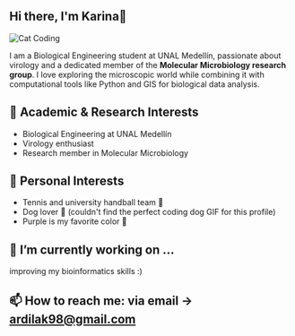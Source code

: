 ## Hi there, I'm Karina👋

![Cat Coding](https://media.giphy.com/media/JIX9t2j0ZTN9S/giphy.gif)

I am a Biological Engineering student at UNAL Medellín, passionate about virology and a dedicated member of the **Molecular Microbiology research group**. I love exploring the microscopic world while combining it with computational tools like Python and GIS for biological data analysis.  

## 🧬 Academic & Research Interests
- Biological Engineering at UNAL Medellín  
- Virology enthusiast  
- Research member in Molecular Microbiology

## 🎾 Personal Interests
- Tennis and university handball team 🏐  
- Dog lover 🐶  (couldn't find the perfect coding dog GIF for this profile)
- Purple is my favorite color 💜
  
## 🔭 I’m currently working on ... 
improving my bioinformatics skills :)

## 📫 How to reach me: via email -> ardilak98@gmail.com


